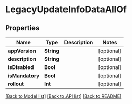 # LegacyUpdateInfoDataAllOf

## Properties
Name | Type | Description | Notes
------------ | ------------- | ------------- | -------------
**appVersion** | **String** |  | [optional] 
**description** | **String** |  | [optional] 
**isDisabled** | **Bool** |  | [optional] 
**isMandatory** | **Bool** |  | [optional] 
**rollout** | **Int** |  | [optional] 

[[Back to Model list]](../README.md#documentation-for-models) [[Back to API list]](../README.md#documentation-for-api-endpoints) [[Back to README]](../README.md)



